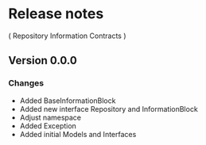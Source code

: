 # Release notes
( Repository Information Contracts )

## Version 0.0.0
### Changes
* Added BaseInformationBlock
* Added new interface Repository and InformationBlock
* Adjust namespace
* Added Exception
* Added initial Models and Interfaces